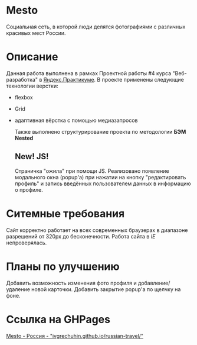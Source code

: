 # Mesto

Социальная сеть, в которой люди делятся фотографиями с различных красивых мест России.

# Описание

Данная работа выполнена в рамках Проектной работы #4 курса "Веб-разработка" в [Яндекс.Практикуме](https://practicum.yandex.ru/).
В проекте применены следующие технологии верстки:

- flexbox
- Grid
- адаптивная вёрстка с помощью медиазапросов

  Также выполнено структурирование проекта по методологии **БЭМ Nested**

  ## New! JS!

  Cтраничка "ожила" при помощи JS. Реализовано появление модального окна (popup'а) при нажатии на кнопку "редактировать профиль" и запись введённых пользователем данных в информацию о профиле.

# Ситемные требования

Сайт корректно работает на всех современных браузерах в диапазоне разрешений от 320px до бесконечности. Работа сайта в _IE_ непроверялась.

# Планы по улучшению

Добавить возможность изменения фото профиля и добавление/удаление новой карточки. Добавить закрытие popup'а по щелчку на фоне.

# Ссылка на GHPages

[Mesto - Россия - "ivgrechuhin.github.io/russian-travel/"](https://ivgrechuhin.github.io/mesto/)
